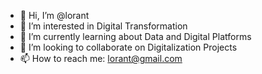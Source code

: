 - 👋 Hi, I’m @lorant
- 👀 I’m interested in Digital Transformation
- 🌱 I’m currently learning about Data and Digital Platforms
- 💞️ I’m looking to collaborate on Digitalization Projects
- 📫 How to reach me: lorant@gmail.com

